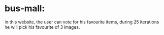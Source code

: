 # bus-mall:

In this website, the user can vote for his favourite items, during 25 iterations he will pick his favourite of 3 images.
